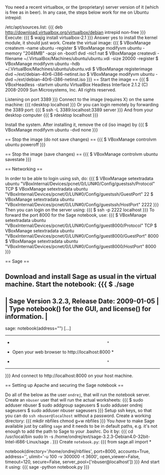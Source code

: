 You need a recent virtualbox, or the (proprietary) server version of it (which is free as in beer). In any case, the steps below work for me on Ubuntu intrepid:


/etc/apt/sources.list:
{{{
deb http://download.virtualbox.org/virtualbox/debian intrepid non-free
}}}
Execute:
{{{
$ wajig install virtualbox-2.1
}}}
Answer yes to install the kernel module, it should just work. Create the virtual image:
{{{
$ VBoxManage createvm -name ubuntu -register
$ VBoxManage modifyvm ubuntu -memory "2048MB" -acpi on -boot1 dvd -nic1 nat
$ VBoxManage createvdi -filename ~/.VirtualBox/Machines/ubuntu/ubuntu.vdi -size 20000 -register
$ VBoxManage modifyvm ubuntu -hdb ~/.VirtualBox/Machines/ubuntu/ubuntu.vdi
$ VBoxManage registerimage dvd ~/ext/debian-40r6-i386-netinst.iso
$ VBoxManage modifyvm ubuntu -dvd ~/ext/debian-40r6-i386-netinst.iso
}}}
== Start the image ==
{{{
$ VBoxHeadless -startvm ubuntu
VirtualBox Headless Interface 2.1.2
(C) 2008-2009 Sun Microsystems, Inc.
All rights reserved.

Listening on port 3389
}}}
Connect to the image (requires X) on the same machine:
{{{
rdesktop localhost
}}}
Or you can login remotely by forwarding the 3389 port:
{{{
$ ssh -L 3389:localhost:3389 server
}}}
And from your desktop computer
{{{
$ rdesktop localhost
}}}

Install the system. After installing it, remove the cd (iso image) by
{{{
$ VBoxManage modifyvm ubuntu -dvd none
}}}

== Stop the image (do not save changes) ==
{{{
$ VBoxManage controlvm ubuntu poweroff
}}}

== Stop the image (save changes) ==
{{{
$ VBoxManage controlvm ubuntu savestate
}}}


== Networking ==

In order to be able to login using ssh, do:
{{{
$ VBoxManage setextradata ubuntu "VBoxInternal/Devices/pcnet/0/LUN#0/Config/guestssh/Protocol" TCP
$ VBoxManage setextradata ubuntu "VBoxInternal/Devices/pcnet/0/LUN#0/Config/guestssh/GuestPort" 22
$ VBoxManage setextradata ubuntu "VBoxInternal/Devices/pcnet/0/LUN#0/Config/guestssh/HostPort" 2222
}}}
Then you can login on the server using:
{{{
$ ssh -p 2222 localhost
}}}
To forward the port 8000 for the Sage notebook, use:
{{{
$ VBoxManage setextradata ubuntu "VBoxInternal/Devices/pcnet/0/LUN#0/Config/guest8000/Protocol" TCP
$ VBoxManage setextradata ubuntu "VBoxInternal/Devices/pcnet/0/LUN#0/Config/guest8000/GuestPort" 8000
$ VBoxManage setextradata ubuntu "VBoxInternal/Devices/pcnet/0/LUN#0/Config/guest8000/HostPort" 8000
}}}

== Sage ==

Download and install Sage as usual in the virtual machine. Start the notebook:
{{{
$ ./sage
----------------------------------------------------------------------
| Sage Version 3.2.3, Release Date: 2009-01-05                       |
| Type notebook() for the GUI, and license() for information.        |
----------------------------------------------------------------------
sage: notebook(address="")
[...]
**************************************************
*                                                *
* Open your web browser to http://localhost:8000 *
*                                                *
**************************************************
}}}
And connect to http://localhost:8000 on your host machine.


== Setting up Apache and securing the Sage notebook ==

Do all of the below as the user `ondrej`, that will run the notebook server. Create an `nbuser` user that will run the actual worksheets:
{{{
$ sudo adduser nbuser
$ sudo addgroup sageusers
$ sudo adduser ondrej sageusers
$ sudo adduser nbuser sageusers
}}}
Setup ssh keys, so that you can do `ssh nbuser@localhost` without a password.
Create a working directory:
{{{
mkdir nbfiles
chmod g+w nbfiles
}}}
You *have* to make Sage available just by calling `sage` and it needs to be in default paths, e.g. it's not enough to add the path to Sage to your .bashrc. Do it by:
{{{
cd /usr/local/bin
sudo ln -s /home/ondrej/ext/sage-3.2.3-Debian4.0-32bit-Intel-i686-Linux/sage .
}}}
Create `notebook.py`:
{{{
from sage.all import *

notebook(directory='/home/ondrej/nbfiles', port=8000, accounts=True, address='', ulimit='-u 100 -v 300000 -t 3600', open_viewer=False, timeout=120, secure=False, server_pool=['nbuser@localhost'])
}}}
And start it using:
{{{
sage -python notebook.py
}}}
